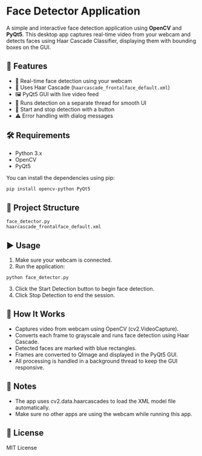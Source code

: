 # Face Detector Application

A simple and interactive face detection application using **OpenCV** and **PyQt5**. This desktop app captures real-time video from your webcam and detects faces using Haar Cascade Classifier, displaying them with bounding boxes on the GUI.

## 🚀 Features

- 🎥 Real-time face detection using your webcam  
- 🧠 Uses Haar Cascade (`haarcascade_frontalface_default.xml`)  
- 🖼️ PyQt5 GUI with live video feed  
- 🧵 Runs detection on a separate thread for smooth UI  
- 🛑 Start and stop detection with a button  
- ⚠️ Error handling with dialog messages

## 🛠️ Requirements

- Python 3.x
- OpenCV
- PyQt5

You can install the dependencies using pip:

```bash
pip install opencv-python PyQt5
```

## 📁 Project Structure
```
face_detector.py
haarcascade_frontalface_default.xml
```

## ▶️ Usage
1. Make sure your webcam is connected.
2. Run the application:
```
python face_detector.py
```
3. Click the Start Detection button to begin face detection.
4. Click Stop Detection to end the session.

## 🧠 How It Works
- Captures video from webcam using OpenCV (cv2.VideoCapture).
- Converts each frame to grayscale and runs face detection using Haar Cascade.
- Detected faces are marked with blue rectangles.
- Frames are converted to QImage and displayed in the PyQt5 GUI.
- All processing is handled in a background thread to keep the GUI responsive.

## 🧩 Notes
- The app uses cv2.data.haarcascades to load the XML model file automatically.
- Make sure no other apps are using the webcam while running this app.

## 📄 License
MIT License